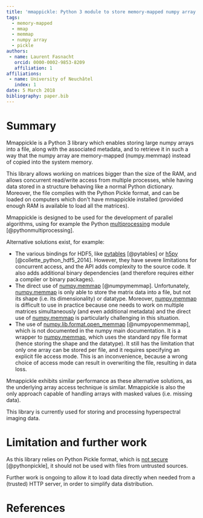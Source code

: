 ```yaml
---
title: 'mmappickle: Python 3 module to store memory-mapped numpy array in pickle format'
tags:
  - memory-mapped
  - mmap
  - memmap
  - numpy array
  - pickle
authors:
 - name: Laurent Fasnacht
   orcid: 0000-0002-9853-8209
   affiliation: 1
affiliations:
 - name: University of Neuchâtel
   index: 1
date: 5 March 2018
bibliography: paper.bib
---
```


# Summary

Mmappickle is a Python 3 library which enables storing large numpy arrays into a file, along with the associated metadata, and to retrieve it in such a way that the numpy array are memory-mapped (numpy.memmap) instead of copied into the system memory.

This library allows working on matrices bigger than the size of the RAM, and allows concurrent read/write access from multiple processes, while having data stored in a structure behaving like a normal Python dictionary. Moreover, the file complies with the Python Pickle format, and can be loaded on computers which don't have mmappickle installed (provided enough RAM is available to load all the matrices).

Mmappickle is designed to be used for the development of parallel algorithms, using for example the Python [multiprocessing](https://docs.python.org/3/library/multiprocessing.html) module [@pythonmultiprocessing].
 
Alternative solutions exist, for example:

- The various bindings for HDF5, like [pytables](http://www.pytables.org/) [@pytables] or [h5py](https://www.h5py.org/) [@collette_python_hdf5_2014]. However, they have severe limitations for concurrent access, and the API adds complexity to the source code. It also adds additional binary dependencies (and therefore requires either a compiler or binary packages).
- The direct use of [numpy.memmap](https://docs.scipy.org/doc/numpy/reference/generated/numpy.memmap.html) [@numpymemmap]. Unfortunately, [numpy.memmap](https://docs.scipy.org/doc/numpy/reference/generated/numpy.memmap.html) is only able to store the matrix data into a file, but not its shape (i.e. its dimensionality) or datatype. Moreover, [numpy.memmap](https://docs.scipy.org/doc/numpy/reference/generated/numpy.memmap.html) is difficult to use in practice because one needs to work on multiple matrices simultaneously (and even additional metadata) and the direct use of [numpy.memmap](https://docs.scipy.org/doc/numpy/reference/generated/numpy.memmap.html) is particularly challenging in this situation.
- The use of [numpy.lib.format.open_memmap](https://github.com/numpy/numpy/blob/8d5bdd1/numpy/lib/format.py#L696) [@numpyopenmemmap], which is not documented in the numpy main documentation. It is a wrapper to [numpy.memmap](https://docs.scipy.org/doc/numpy/reference/generated/numpy.memmap.html), which uses the standard npy file format (hence storing the shape and the datatype). It still has the limitation that only one array can be stored per file, and it requires specifying an explicit file access mode. This is an inconvenience, because a wrong choice of access mode can result in overwriting the file, resulting in data loss.

Mmappickle exhibits similar performance as these alternative solutions, as the underlying array access technique is similar. Mmappickle is also the only approach capable of handling arrays with masked values (i.e. missing data).

This library is currently used for storing and processing hyperspectral imaging data.

# Limitation and further work

As this library relies on Python Pickle format, which is [not secure](https://docs.python.org/3/library/pickle.html) [@pythonpickle], it should not be used with files from untrusted sources.

Further work is ongoing to allow it to load data directly when needed from a (trusted) HTTP server, in order to simplify data distribution.

# References

